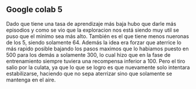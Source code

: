 ## Google colab 5

Dado que tiene una tasa de aprendizaje más baja hubo que darle más episodios y como se vio que la exploracion nos está siendo muy util se puso que el minimo sea más alto. También es el que tiene menos nueronas de los 5, siendo solamente 64. Además la idea era forzar que aterrice lo más rapido posible bajando los pasos maximos que lo habiamos puesto en 500 para los demás a solamente 300, lo cual hizo que en la fase de entrenamiento siempre tuviera una recompensa inferior a 100. Pero el tiro salio por la culata, ya que lo que se logro es que nuevamente solo intentara estabilizarse, haciendo que no sepa aterrizar sino que solamente se mantenga en el aire.